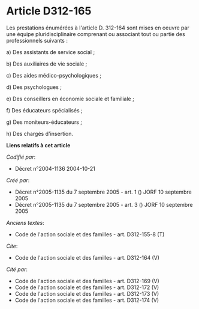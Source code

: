 # Article D312-165

Les prestations énumérées à l'article D. 312-164 sont mises en oeuvre par une équipe pluridisciplinaire comprenant ou
associant tout ou partie des professionnels suivants :

a) Des assistants de service social ;

b) Des auxiliaires de vie sociale ;

c) Des aides médico-psychologiques ;

d) Des psychologues ;

e) Des conseillers en économie sociale et familiale ;

f) Des éducateurs spécialisés ;

g) Des moniteurs-éducateurs ;

h) Des chargés d'insertion.

**Liens relatifs à cet article**

_Codifié par_:

  - Décret n°2004-1136 2004-10-21

_Créé par_:

  - Décret n°2005-1135 du 7 septembre 2005 - art. 1 () JORF 10 septembre 2005
  - Décret n°2005-1135 du 7 septembre 2005 - art. 3 () JORF 10 septembre 2005

_Anciens textes_:

  - Code de l'action sociale et des familles - art. D312-155-8 (T)

_Cite_:

  - Code de l'action sociale et des familles - art. D312-164 (V)

_Cité par_:

  - Code de l'action sociale et des familles - art. D312-169 (V)
  - Code de l'action sociale et des familles - art. D312-172 (V)
  - Code de l'action sociale et des familles - art. D312-173 (V)
  - Code de l'action sociale et des familles - art. D312-174 (V)
